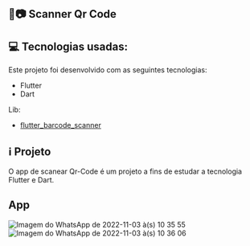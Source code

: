## 📱📷 Scanner Qr Code

## 💻 Tecnologias usadas:

Este projeto foi desenvolvido com as seguintes tecnologias:

- Flutter
- Dart

Lib: 

- <a href="https://pub.dev/packages/flutter_barcode_scanner"> flutter_barcode_scanner </a>

## ℹ️ Projeto
O app de scanear Qr-Code é um projeto a fins de estudar a tecnologia Flutter e Dart.

## App 


![Imagem do WhatsApp de 2022-11-03 à(s) 10 35 55](https://user-images.githubusercontent.com/56551979/199738355-a186300b-a470-4121-a1f5-06f221d62a29.jpg)
![Imagem do WhatsApp de 2022-11-03 à(s) 10 36 06](https://user-images.githubusercontent.com/56551979/199738363-907951fd-a781-4725-a818-30e8895a9d1d.jpg)
